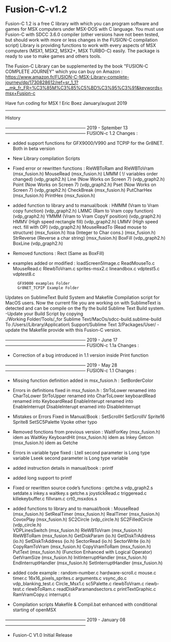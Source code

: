 # Fusion-C-v1.2
 
Fusion-C 1.2 is a free C library with which you can program software and games for MSX computers under MSX-DOS with C language.
You must use Fusion-C with SDCC 3.6.0 compiler (other versions have not been tested, but should work with more or less changes in the FUSION-C compilation script)
Library is providing functions to work with every aspects of MSX computers (MSX1, MSX2, MSX2+, MSX TURBO-C) easily. The package is ready to use to make games and others tools.

The Fusion-C Library can be supplemented by the book "FUSION-C COMPLETE JOURNEY" which you can buy on Amazon :
https://www.amazon.fr/FUSION-C-MSX-Library-complete-journey/dp/1730828612/ref=sr_1_1?__mk_fr_FR=%C3%85M%C3%85%C5%BD%C3%95%C3%91&keywords=msx+Fusion-c


Have fun coding for MSX !
Eric Boez January/august 2019


-------------------------------------------------------------
History


—————————————————— 2019 - Sptember 13 ——————————————————
FUSION-c 1.2
Changes :

- added support functions for GFX9000/V990 and TCPIP for the Gr8NET. Both in beta version 

- New Library compilation Scripts

- Fixed error or rewritten functions : 
		RleWBToRam and RleWBToVram		(msx_fusion.h)
		MouseRead				(msx_fusion.h)
		LMMM ( \!/ variables order changed) 	(vdp_graph2.h)
		Line  (Now Works on Screen 7)		(vdp_graph2.h)
		Point (Now Works on Screen 7)		(vdp_graph2.h)
		Pset  (Now Works on Screen 7)		(vdp_graph2.h)
		CheckBreak 				(msx_fusion.h)
		PutCharHex				(msx_fusion.h)
		PrintHex				(msx_fusion.h)



- added function to library and to manual/book :
	 	HMMM (Vram to Vram copy function)	(vdp_graph2.h)
		LMMC (Ram to Vram copy function)	(vdp_graph2.h) 
		YMMM (Vram to Vram CopyY position)	(vdp_graph2.h)
		HMMV (High speed rectangle fill)	(vdp_graph2.h)
		LMMV (High speed rect. fill with OP)	(vdp_graph2.h)
		MouseReadTo (Read mouse to structure)	(msx_fusion.h)
		Itoa (Integer to Char cons.)		(msx_fusion.h)
		StrReverse (Reverse a char string)	(msx_fusion.h)
		BoxFill					(vdp_graph2.h)
		BoxLine  				(vdp_graph2.h)
		
- Removed functions :
		Rect  (Same as BoxFill)

- examples added or modified :
		loadScreen5Image.c
		ReadMouseTo.c
		MouseRead.c
		RlewbToVram.c
		sprites-msx2.c
		lineandbox.c
		vdptest5.c
		vdptest8.c

		GFX9000 examples Folder
		Gr8NET_TCPIP Example Folder

Updates on SublimeText Build System and Makefile Compilation script for MacOS users.
Now the current file you are working on with SublimeText is detected and can be 
compile on the fly the build Sublime Text Build system.
-Update your Build Script by copying  
./Working Folder/Tools/_for Sublime Text/MacOs/sdcc-build.sublime-build
To /Users/<YOUR USER NAME>/Library/Application\ Support/Sublime Text 3/Packages/User/
-update the Makefile provide with this Fusion-C version.

—————————————————— 2019 - June 17 ——————————————————
FUSION-c 1.1a
Changes :

- Correction of a bug introduced in 1.1 version inside Print function


—————————————————— 2019 - May 28 ——————————————————
FUSION-c 1.1
Changes :

- Missing function definition added in msx_fusion.h :
		SetBorderColor

- Errors in definitions fixed in msx_fusion.h  :
	  	StrToLower 	  renamed into CharToLower
	  	StrToUpper 	  renamed into CharToLower
	  	keyboardRead 	  renamed into KeyboardRead
		EnableInterupt    renamed into EnableInterrupt
		DisableInterupt   enamed into DisableInterrupt	

- Mistakes or Errors Fixed in Manual/Book :
	  	SetScrollH
	  	SetScrollV 
	  	Sprite16
	  	Sprite8
	  	SetSC5Palette
	  	Vpoke
	  	other typo

- Removed fonctions from previous version :
	 	WaitForKey 	(msx_fusion.h) idem as WaitKey 
	  	KeyboardHit 	(msx_fusion.h) idem as Inkey 
		Getcon		(msx_fusion.h) idem as Getche

- Errors in variable type fixed :
	  	Ltell second parameter is  Long type variable
	  	Lseek second parameter is  Long type variable
 
- added instruction details in manual/book :
		printf

- added long support to printf


- Fixed or rewritten source code’s functions :
		getche.s
		vdp_graph2.s
		setdate.s
		inkey.s
		waitkey.s
		getche.s
		joystickRead.c
		triggeread.c
		killekeybuffer.c
		fillvram.c
		crt0_msxdos.s



- added functions to library and to manual/book :
		MouseRead		(msx_fusion.h)
		SetRealTimer		(msx_fusion.h)
		RealTimer		(msx_fusion.h)
		CovoxPlay		(msx_fusion.h)
		SC2Circle		(vdp_circle.h)
		SC2FilledCircle		(vdp_circle.h)	
		VDPLinesSwitch		(msx_fusion.h)
		RleWBToVram		(msx_fusion.h)
		RleWBToRam		(msx_fusion.h)
		GetDiskParam		(io.h)
		GetDiskTrAddress	(io.h)
		SetDiskTrAddress	(io.h)
		SectorRead		(io.h)
		SectorWrite		(io.h)
		CopyRamToVram		(msx_fusion.h)
		CopyVramToRam		(msx_fusion.h)
		PutText			(msx_fusion.h) (Function Enhanced with Logical Operator)	
		GetVramSize		(msx_fusion.h)
		InitInterruptHandler	(msx_fusion.h)
		EndInterruptHandler	(msx_fusion.h)
		SetInterruptHandler	(msx_fusion.h)


- added code example : 
		random-number.c 
		hardware-scroll.c 
		mouse.c 
		timer.c
		16x16_pixels_sprites.c
		arguments.c
		vsync_do.c
		vdp_blanking_test.c
		Circle_Msx1.c
		sc5Palette.c
		rlewbToVram.c
		riewb-test.c
		rlewbToRam.c
		readDiskParamandsectors.c
		printTextGraphic.c
		RamVramCopy.c
		interrupt.c

- Compilation scripts Makefile & Compil.bat enhanced with conditional starting of openMSX

—————————————————— 2019 - January 08 ——————————————————
- Fusion-C V1.0 Initial Release 